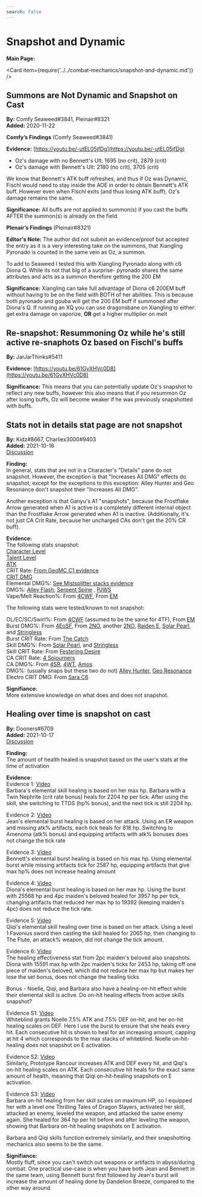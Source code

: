 ```yaml
---
search: false
---
```


# Snapshot and Dynamic

**Main Page:**  

<Card item={require('../../combat-mechanics/snapshot-and-dynamic.md')} />  

## Summons are Not Dynamic and Snapshot on Cast

**By:** Comfy Seaweed\#3841, Pleinair\#8321  
**Added:** 2020-11-22

**Comfy’s Findings** \(Comfy Seaweed\#3841\)

**Evidence:** [https://youtu.be/-utEL05jfDg](https://youtu.be/-utEL05jfDg)

* Oz's damage with no Bennett's Ult: 1695 \(no crit\), 2879 \(crit\)
* Oz's damage with Bennett's Ult: 2180 \(no crit\), 3705 \(crit\)

We know that Bennett's ATK buff refreshes, and thus if Oz was Dynamic, Fischl would need to stay inside the AOE in order to obtain Bennett's ATK buff. However even when Fischl exits \(and thus losing ATK buff\), Oz's damage remains the same.

**Significance:** All buffs are not applied to summon\(s\) if you cast the buffs AFTER the summon\(s\) is already on the field.

**Plenair’s Findings** \(Pleinair\#8321\)

**Editor's Note:** The author did not submit an evidence/proof but accepted the entry as it is a very interesting take on the summons, that Xiangling Pyronado is counted in the same vein as Oz, a summon.

To add to Seaweed I tested this with Xiangling Pyronado along with c6 Diona Q. While its not that big of a surprise- pyronado shares the same attributes and acts as a summon therefore getting the 200 EM

**Significance:** Xiangling can take full advantage of Diona c6 200EM buff without having to be on the field with BOTH of her abilities. This is because both pyronado and gouba will get the 200 EM buff if summoned after Diona's Q. If running an XQ you can use dragonsbane on Xiangling to either: get extra damage on vaporize, **OR** get a higher multiplier on melt

## Re-snapshot: Resummoning Oz while he's still active re-snaphots Oz based on Fischl's buffs

**By:** JarJarThinks\#5411

**Evidence:** [https://youtu.be/61GvXHVc0D8](https://youtu.be/61GvXHVc0D8)

**Significance:** This means that you can potentially update Oz's snapshot to reflect any new buffs, however this also means that if you resummon Oz after losing buffs, Oz will become weaker if he was previously snapshotted with buffs.


## Stats not in details stat page are not snapshot

**By:** Kidz\#8667, Charliex3000\#9403  
**Added:** 2021-10-16  
[Discussion](https://tickets.deeznuts.moe/ticket-archive/attachments_872757681826435132_899103401432989736_transcript-stats-not-in-details-stat-page-are-not-snapshot.html)  

**Finding:**  
In general, stats that are not in a Character's "Details" pane do not snapshot. However, the exception is that "Increases All DMG" effects do snapshot, except for the exceptions to this exception: Alley Hunter and Geo Resonance don't snapshot their "Increases All DMG".

Another exception is that Ganyu's A1 "snapshots", because the Frostflake Arrow generated when A1 is active is a completely different internal object than the Frostflake Arrow generated when A1 is inactive. (Additionally, it's not just CA Crit Rate, because her uncharged CAs don't get the 20% CR buff).

**Evidence:**  
The following stats snapshot:  
[Character Level](https://youtu.be/XLRbNlErGCA)  
[Talent Level](https://youtu.be/aJGU1syC_cs)  
[ATK](./snapshot-and-dynamic.md#summons-are-not-dynamic-and-snapshot-on-cast)  
CRIT Rate: [From GeoMC C1 evidence](https://youtu.be/DBMJEKuABes)  
[CRIT DMG](https://youtu.be/A__SJDUmfhY)  
Elemental DMG%: [See Mistsplitter stacks evidence](https://docs.google.com/spreadsheets/d/12wOAIniEr5D4MvmMU4MwxTm4LxaNUpFAAl6g1iAaLhY/edit#gid=0)  
DMG%: [Alley Flash](https://youtu.be/PR5ZxqHsLOo), [Serpent Spine](https://youtu.be/5FG_OEG8iYA) , [PJWS](https://www.youtube.com/watch?v=muUSsL8gxwU)  
Vape/Melt Reaction%: From [4CWF](https://youtu.be/LTuTDhRyZZw), From [EM](#summons-are-not-dynamic-and-snapshot-on-cast)  

The following stats were tested/known to not snapshot:

OL/EC/SC/Swirl%: From [4CWF](https://imgur.com/a/bYtzhH9) \(assumed to be the same for 4TF\), From [EM](https://youtu.be/YkdpSYT9ut0)  
Burst DMG%: From [4EoSF](../../equipment/weapons/polearms.md#engulfing-lightning), From [2NO](https://youtu.be/b0qlPkzjqX0), another [2NO](https://youtu.be/kZ6yBFfnO5M), [Raiden E](https://youtu.be/gNfQm_RQO84), [Solar Pearl](https://youtu.be/5yfQaDVafT8), and [Stringless](https://youtu.be/eG-zOxwdzHw)  
Burst CRIT Rate: From [The Catch](https://youtu.be/e5TM7PlOeDw)  
Skill DMG%: From [Solar Pearl](https://youtu.be/5yfQaDVafT8), and [Stringless](https://youtu.be/vhm1OAFgGA4)  
Skill CRIT Rate: From [Festering Desire](https://youtu.be/0U32uJludm8)  
CA CRIT Rate: [4 Sojourners](https://youtu.be/bwIxrzUnhPE)  
CA DMG%: From [4SR](https://youtu.be/fc8pdCPxTRU), [4WT](https://youtu.be/G0F9SThwDrk), [Amos](https://youtu.be/jWxUvehP47I)  
DMG%: (usually snaps but these two do not) [Alley Hunter](https://youtu.be/GMZtnuvn3X0), [Geo Resonance](https://youtu.be/TpBFUvREWGo)  
Electro CRIT DMG: From [Sara C6](https://www.youtube.com/watch?v=r4ENm19DOPY)  

**Signifiance:**  
More extensive knowledge on what does and does not snapshot.

## Healing over time is snapshot on cast

**By:** Dooners#6709  
**Added:** 2021-10-17  
[Discussion](https://tickets.deeznuts.moe/ticket-archive/attachments_894400995554127882_899195834686636073_transcript-healing-over-time-is-snapshot-on-cast.html)  

**Finding:**  
The amount of health healed is snapshot based on the user's stats at the time of activation

**Evidence:**  
Evidence 1: [Video](https://youtu.be/PfNrhAX6wAQ)  
Barbara's elemental skill healing is based on her max hp. Barbara with a Twin Nephrite (crit rate bonus) heals for 2204 hp per tick. After using the skill, she switching to TTDS (hp% bonus), and the next tick is still 2204 hp.

Evidence 2: [Video](https://youtu.be/xG_V_Mhj0LI)  
Jean's elemental burst healing is based on her attack. Using an ER weapon and missing atk% artifacts, each tick heals for 818 hp. Switching to Amenoma (atk% bonus) and equipping artifacts with atk% bonuses does not change the tick rate

Evidence 3: [Video](https://youtu.be/o1IPLUndpZc)  
Bennett's elemental burst healing is based on his max hp. Using elemental burst while missing artifacts tick for 2587 hp, equipping artifacts that give max hp% does not increase healing amount

Evidence 4: [Video](https://youtu.be/ieM7cBJBq2M)  
Diona's elemental burst healing is based on her max hp. Using the burst with 25568 hp and 4pc maiden's beloved healed for 3957 hp per tick, changing artifacts that reduced her max hp to 19392 (keeping maiden's 4pc) does not reduce the tick rate.

Evidence 5: [Video](https://youtu.be/jzn3R6p_LJQ)  
Qiqi's elemental skill healing over time is based on her attack. Using a level 1 Favonius sword then casting the skill healed for 2065 hp, then changing to The Flute, an attack% weapon, did not change the tick amount.

Evidence 6: [Video](https://youtu.be/6_VfeWEM-zE)  
The healing effectiveness stat from 2pc maiden's beloved also snapshots. Diona with 15591 max hp with 2pc maiden's ticks for 2453 hp, taking off one piece of maiden's beloved, which did not reduce her max hp but makes her lose the set bonus, does not change the healing ticks

Bonus - Noelle, Qiqi, and Barbara also have a healing-on-hit effect while their elemental skill is active. Do on-hit healing effects from active skills snapshot?

Evidence S1: [Video](https://youtu.be/N41DVWpP8z8)  
Whiteblind grants Noelle 7.5% ATK and 7.5% DEF on-hit, and her on-hit healing scales on DEF. Here I use the burst to ensure that she heals every hit. Each consecutive hit is shown to heal for an increasing amount, capping at hit 4 which corresponds to the max stacks of whiteblind. Noelle on-hit-healing does not snapshot on E activation. 

Evidence S2: [Video](https://youtu.be/0zb7wmWQjX4)  
Similarly, Prototype Rancour increases ATK and DEF every hit, and Qiqi's on-hit healing scales on ATK. Each consecutive hit heals for the exact same amount of health, meaning that Qiqi on-hit-healing snapshots on E activation.

Evidence S3: [Video](https://youtu.be/EbGt_n5_Qrk)  
Barbara on-hit healing from her skill scales on maximum HP, so I equipped her with a level one Thrilling Tales of Dragon Slayers, activated her skill, attacked an enemy, leveled the weapon, and attacked the same enemy again. She healed for 364 hp per hit before and after leveling the weapon, showing that Barbara on-hit healing snapshots on E activation. 

Barbara and Qiqi skills function extremely similarly, and their snapshotting mechanics also seems to be the same. 

**Signifiance:**  
Mostly fluff, since you can't switch out weapons or artifacts in abyss/during combat. One practical use-case is when you have both Jean and Bennett in the same team, using Bennett burst first followed by Jean's burst will increase the amount of healing done by Dandelion Breeze, compared to the other way around.
